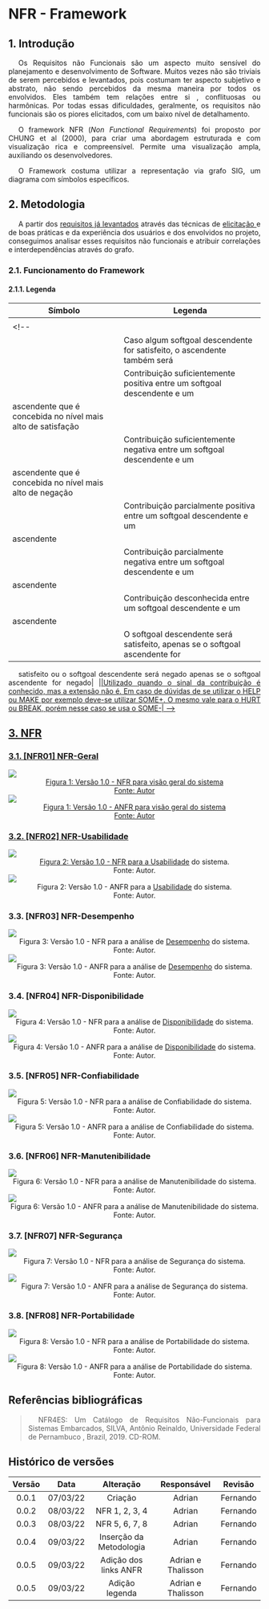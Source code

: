 # NFR - Framework

## 1. Introdução

<p>
Os Requisitos não Funcionais são um aspecto muito sensível do planejamento e desenvolvimento de Software. Muitos vezes não são triviais de serem percebidos e levantados, pois costumam ter aspecto subjetivo e abstrato, não sendo percebidos da mesma maneira por todos os envolvidos. Eles também tem relações entre si  , conflituosas ou harmônicas. Por todas essas dificuldades, geralmente, os requisitos não funcionais são os piores elicitados, com um baixo nível de detalhamento.
</p>

<p>
O framework NFR (<em>Non Functional Requirements</em>) foi proposto por CHUNG et al (2000), para criar uma abordagem estruturada e com visualização rica e compreensível. Permite uma visualização ampla, auxiliando os desenvolvedores.
</p>

<p>
O Framework costuma utilizar a representação via grafo SIG, um diagrama com símbolos específicos.
</p>

## 2. Metodologia

<p>
A partir dos <a href="../priorization/moscow">requisitos já levantados</a> através das técnicas de <a href="../elicitacion/"> elicitação </a> e de boas práticas e da experiência dos usuários e dos envolvidos no projeto, conseguimos analisar esses requisitos não funcionais e atribuir correlações e  interdependências através do grafo.
</p>

### 2.1. Funcionamento do Framework

#### 2.1.1. Legenda

| Símbolo  | Legenda  |
|   ---    |    ---   |
|||
<!-- |<a href="https://raw.githubusercontent.com/Requisitos-de-Software/2021.2-MedSUS/main/docs/assets/nfr/and.svg">|Caso os softgoals descendentes forem satisfeitos os ascendentes também serão
|<a href="https://raw.githubusercontent.com/Requisitos-de-Software/2021.2-MedSUS/main/docs/assets/nfr/or.svg">|Caso algum softgoal descendente for satisfeito, o ascendente também será|
|<a href="https://raw.githubusercontent.com/Requisitos-de-Software/2021.2-MedSUS/main/docs/assets/nfr/make.svg">|Contribuição suficientemente positiva entre um softgoal descendente e um 
ascendente que é concebida no nível mais alto de satisfação|
|<a href="https://raw.githubusercontent.com/Requisitos-de-Software/2021.2-MedSUS/main/docs/assets/nfr/break.svg">|Contribuição suficientemente negativa entre um softgoal descendente e um 
ascendente que é concebida no nível mais alto de negação|
|<a href="https://raw.githubusercontent.com/Requisitos-de-Software/2021.2-MedSUS/main/docs/assets/nfr/help.svg">|Contribuição parcialmente positiva entre um softgoal descendente e um 
ascendente|
|<a href="https://raw.githubusercontent.com/Requisitos-de-Software/2021.2-MedSUS/main/docs/assets/nfr/hurt.svg">|Contribuição parcialmente negativa entre um softgoal descendente e um 
ascendente|
|<a href="https://raw.githubusercontent.com/Requisitos-de-Software/2021.2-MedSUS/main/docs/assets/nfr/unknow.svg">|Contribuição desconhecida entre um softgoal descendente e um 
ascendente|
|<a href="https://raw.githubusercontent.com/Requisitos-de-Software/2021.2-MedSUS/main/docs/assets/nfr/equals.svg">|O softgoal descendente será satisfeito, apenas se o softgoal ascendente for 
satisfeito ou o softgoal descendente será negado apenas se o softgoal ascendente for 
negado|
|<a href="https://raw.githubusercontent.com/Requisitos-de-Software/2021.2-MedSUS/main/docs/assets/nfr/some.svg">|Utilizado quando o sinal da contribuição é conhecido, mas a extensão não é. Em caso 
de dúvidas de se utilizar o HELP ou MAKE por exemplo deve-se utilizar SOME+. O mesmo 
vale para o HURT ou BREAK, porém nesse caso se usa o SOME-| -->


## 3. NFR

<!-- 
<div class="container">
    <div class="row">
        <div class="col">
            <img>
        </div>
    </div>
</div>
-->

### 3.1. [NFR01] NFR-Geral

<div class="container">
    <div class="row">
        <div class="col">
            <img src="https://raw.githubusercontent.com/Requisitos-de-Software/2021.2-MedSUS/main/docs/assets/nfr/NFR01.svg">
            <figcaption>Figura 1: Versão 1.0 - NFR para visão geral do sistema </figcaption>
            <figcaption>Fonte: Autor</figcaption>
        </div>
    </div>
    <div class="row">
        <div class="col">
            <img src="https://raw.githubusercontent.com/Requisitos-de-Software/2021.2-MedSUS/main/docs/assets/nfr/ANFR01.svg">
            <figcaption>Figura 1: Versão 1.0 - ANFR para visão geral do sistema </figcaption>
            <figcaption>Fonte: Autor</figcaption>
        </div>
    </div>
</div>

### 3.2. [NFR02] NFR-Usabilidade

<div class="container">
    <div class="row">
        <div class="col">
            <img src="https://raw.githubusercontent.com/Requisitos-de-Software/2021.2-MedSUS/main/docs/assets/nfr/NFR02.svg">
            <figcaption>Figura 2: Versão 1.0 - NFR para a <a href="../supplementary_specification/">Usabilidade</a> do sistema. </figcaption>
            <figcaption>Fonte: Autor.</figcaption>
        </div>
    </div>
    <div class="row">
        <div class="col">
            <img src="https://raw.githubusercontent.com/Requisitos-de-Software/2021.2-MedSUS/main/docs/assets/nfr/ANFR02.svg">
            <figcaption>Figura 2: Versão 1.0 - ANFR para a <a href="../supplementary_specification/">Usabilidade</a> do sistema. </figcaption>
            <figcaption>Fonte: Autor.</figcaption>
        </div>
    </div>
</div>

### 3.3. [NFR03] NFR-Desempenho

<div class="container">
    <div class="row">
        <div class="col">
            <img src="https://raw.githubusercontent.com/Requisitos-de-Software/2021.2-MedSUS/main/docs/assets/nfr/NFR03.svg">
            <figcaption>Figura 3: Versão 1.0 - NFR para a análise de <a href="../supplementary_specification/">Desempenho</a> do sistema. </figcaption>
            <figcaption>Fonte: Autor.</figcaption>
        </div>
    </div>
    <div class="row">
        <div class="col">
            <img src="https://raw.githubusercontent.com/Requisitos-de-Software/2021.2-MedSUS/main/docs/assets/nfr/ANFR03.svg">
            <figcaption>Figura 3: Versão 1.0 - ANFR para a análise de <a href="../supplementary_specification/">Desempenho</a> do sistema. </figcaption>
            <figcaption>Fonte: Autor.</figcaption>
        </div>
    </div>
</div>

### 3.4. [NFR04] NFR-Disponibilidade

<div class="container">
    <div class="row">
        <div class="col">
            <img src="https://raw.githubusercontent.com/Requisitos-de-Software/2021.2-MedSUS/main/docs/assets/nfr/NFR04.svg">
            <figcaption>Figura 4: Versão 1.0 - NFR para a análise de <a href="../supplementary_specification/">Disponibilidade</a> do sistema. </figcaption>
            <figcaption>Fonte: Autor.</figcaption>
        </div>
    </div>
    <div class="row">
        <div class="col">
            <img src="https://raw.githubusercontent.com/Requisitos-de-Software/2021.2-MedSUS/main/docs/assets/nfr/ANFR04.svg">
            <figcaption>Figura 4: Versão 1.0 - ANFR para a análise de <a href="../supplementary_specification/">Disponibilidade</a> do sistema. </figcaption>
            <figcaption>Fonte: Autor.</figcaption>
        </div>
    </div>
</div>

### 3.5. [NFR05] NFR-Confiabilidade

<div class="container">
    <div class="row">
        <div class="col">
            <img src="https://raw.githubusercontent.com/Requisitos-de-Software/2021.2-MedSUS/main/docs/assets/nfr/NFR05.svg">
            <figcaption>Figura 5: Versão 1.0 - NFR para a análise de Confiabilidade do sistema. </figcaption>
            <figcaption>Fonte: Autor.</figcaption>
        </div>
    </div>
    <div class="row">
        <div class="col">
            <img src="https://raw.githubusercontent.com/Requisitos-de-Software/2021.2-MedSUS/main/docs/assets/nfr/ANFR05.svg">
            <figcaption>Figura 5: Versão 1.0 - ANFR para a análise de Confiabilidade do sistema. </figcaption>
            <figcaption>Fonte: Autor.</figcaption>
        </div>
    </div>
</div>

### 3.6. [NFR06] NFR-Manutenibilidade

<div class="container">
    <div class="row">
        <div class="col">
            <img src="https://raw.githubusercontent.com/Requisitos-de-Software/2021.2-MedSUS/main/docs/assets/nfr/NFR06.svg">
            <figcaption>Figura 6: Versão 1.0 - NFR para a análise de Manutenibilidade do sistema. </figcaption>
            <figcaption>Fonte: Autor.</figcaption>
        </div>
    </div>
    <div class="row">
        <div class="col">
            <img src="https://raw.githubusercontent.com/Requisitos-de-Software/2021.2-MedSUS/main/docs/assets/nfr/ANFR06.svg">
            <figcaption>Figura 6: Versão 1.0 - ANFR para a análise de Manutenibilidade do sistema. </figcaption>
            <figcaption>Fonte: Autor.</figcaption>
        </div>
    </div>
</div>

### 3.7. [NFR07] NFR-Segurança

<div class="container">
    <div class="row">
        <div class="col">
            <img src="https://raw.githubusercontent.com/Requisitos-de-Software/2021.2-MedSUS/main/docs/assets/nfr/NFR07.svg">
            <figcaption>Figura 7: Versão 1.0 - NFR para a análise de Segurança do sistema. </figcaption>
            <figcaption>Fonte: Autor.</figcaption>
        </div>
    </div>
    <div class="row">
        <div class="col">
            <img src="https://raw.githubusercontent.com/Requisitos-de-Software/2021.2-MedSUS/main/docs/assets/nfr/ANFR07.svg">
            <figcaption>Figura 7: Versão 1.0 - ANFR para a análise de Segurança do sistema. </figcaption>
            <figcaption>Fonte: Autor.</figcaption>
        </div>
    </div>
</div>

### 3.8. [NFR08] NFR-Portabilidade

<div class="container">
    <div class="row">
        <div class="col">
            <img src="https://raw.githubusercontent.com/Requisitos-de-Software/2021.2-MedSUS/main/docs/assets/nfr/NFR08.svg">
            <figcaption>Figura 8: Versão 1.0 - NFR para a análise de Portabilidade do sistema. </figcaption>
            <figcaption>Fonte: Autor.</figcaption>
        </div>
    </div>
    <div class="row">
        <div class="col">
            <img src="https://raw.githubusercontent.com/Requisitos-de-Software/2021.2-MedSUS/main/docs/assets/nfr/ANFR08.svg">
            <figcaption>Figura 8: Versão 1.0 - ANFR para a análise de Portabilidade do sistema. </figcaption>
            <figcaption>Fonte: Autor.</figcaption>
        </div>
    </div>
</div>

## Referências bibliográficas

>  NFR4ES: Um Catálogo de Requisitos Não-Funcionais para Sistemas Embarcados, SILVA, Antônio Reinaldo, Universidade Federal de Pernambuco , Brazil, 2019. CD-ROM.

## Histórico de versões

Versão|Data|Alteração|Responsável|Revisão|
:-:|:-:|:-:|:-:|:-:|
0.0.1|07/03/22|Criação|Adrian|Fernando|
0.0.2|08/03/22|NFR 1, 2, 3, 4|Adrian|Fernando|
0.0.3|08/03/22|NFR 5, 6, 7, 8|Adrian|Fernando|
0.0.4|09/03/22|Inserção da Metodologia|Adrian|Fernando|
0.0.5|09/03/22|Adição dos links ANFR|Adrian e Thalisson|Fernando|
0.0.5|09/03/22|Adição legenda|Adrian e Thalisson|Fernando|


<style>
    p {
        text-indent: 20px; 
        text-align: justify;
    }
    figcaption {
        text-align: center;
    }
</style>